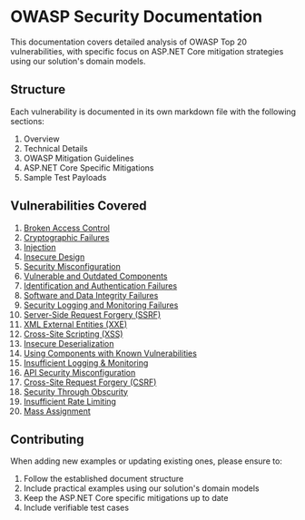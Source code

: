 # OWASP Security Documentation

This documentation covers detailed analysis of OWASP Top 20 vulnerabilities, with specific focus on ASP.NET Core mitigation strategies using our solution's domain models.

## Structure

Each vulnerability is documented in its own markdown file with the following sections:
1. Overview
2. Technical Details
3. OWASP Mitigation Guidelines
4. ASP.NET Core Specific Mitigations
5. Sample Test Payloads

## Vulnerabilities Covered

1. [Broken Access Control](./vulnerabilities/01-broken-access-control.md)
2. [Cryptographic Failures](./vulnerabilities/02-cryptographic-failures.md)
3. [Injection](./vulnerabilities/03-injection.md)
4. [Insecure Design](./vulnerabilities/04-insecure-design.md)
5. [Security Misconfiguration](./vulnerabilities/05-security-misconfiguration.md)
6. [Vulnerable and Outdated Components](./vulnerabilities/06-vulnerable-outdated-components.md)
7. [Identification and Authentication Failures](./vulnerabilities/07-identification-authentication-failures.md)
8. [Software and Data Integrity Failures](./vulnerabilities/08-software-data-integrity-failures.md)
9. [Security Logging and Monitoring Failures](./vulnerabilities/09-security-logging-monitoring-failures.md)
10. [Server-Side Request Forgery (SSRF)](./vulnerabilities/10-ssrf.md)
11. [XML External Entities (XXE)](./vulnerabilities/11-xxe.md)
12. [Cross-Site Scripting (XSS)](./vulnerabilities/12-xss.md)
13. [Insecure Deserialization](./vulnerabilities/13-insecure-deserialization.md)
14. [Using Components with Known Vulnerabilities](./vulnerabilities/14-known-vulnerabilities.md)
15. [Insufficient Logging & Monitoring](./vulnerabilities/15-insufficient-logging-monitoring.md)
16. [API Security Misconfiguration](./vulnerabilities/16-api-security-misconfiguration.md)
17. [Cross-Site Request Forgery (CSRF)](./vulnerabilities/17-csrf.md)
18. [Security Through Obscurity](./vulnerabilities/18-security-through-obscurity.md)
19. [Insufficient Rate Limiting](./vulnerabilities/19-insufficient-rate-limiting.md)
20. [Mass Assignment](./vulnerabilities/20-mass-assignment.md)

## Contributing

When adding new examples or updating existing ones, please ensure to:
1. Follow the established document structure
2. Include practical examples using our solution's domain models
3. Keep the ASP.NET Core specific mitigations up to date
4. Include verifiable test cases
